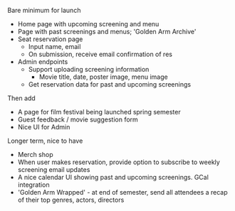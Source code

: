 Bare minimum for launch
- Home page with upcoming screening and menu
- Page with past screenings and menus; 'Golden Arm Archive'
- Seat reservation page
    - Input name, email
    - On submission, receive email confirmation of res
- Admin endpoints
    - Support uploading screening information
        - Movie title, date, poster image, menu image
    - Get reservation data for past and upcoming screenings

Then add
- A page for film festival being launched spring semester
- Guest feedback / movie suggestion form
- Nice UI for Admin

Longer term, nice to have
- Merch shop
- When user makes reservation, provide option to subscribe to weekly screening email updates
- A nice calendar UI showing past and upcoming screenings. GCal integration
- 'Golden Arm Wrapped' - at end of semester, send all attendees a recap of their top genres, actors, directors
